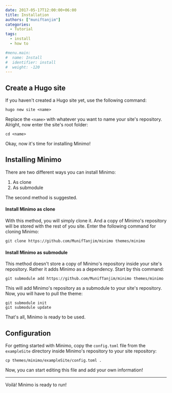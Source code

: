 ```yaml
---
date: 2017-05-17T12:00:00+06:00
title: Installation
authors: ["muniftanjim"]
categories:
  - Tutorial
tags:
  - install
  - how to

#menu.main:
#  name: Install
#  identifier: install
#  weight: -120
---
```

## Create a Hugo site

If you haven't created a Hugo site yet, use the following command:

    hugo new site <name>

Replace the `<name>` with whatever you want to name your site's repository. Alright, now enter the site's root folder:

    cd <name>

Okay, now it's time for installing Minimo!

## Installing Minimo

There are two different ways you can install Minimo:

1. As clone
2. As submodule

The second method is suggested.

#### Install Minimo as clone

With this method, you will simply clone it. And a copy of Minimo's repository will be stored with the rest of you site. Enter the following command for cloning Minimo:

    git clone https://github.com/MunifTanjim/minimo themes/minimo

#### Install Minimo as submodule

This method doesn't store a copy of Minimo's repository inside your site's repository. Rather it adds Minimo as a dependency. Start by this command:

    git submodule add https://github.com/MunifTanjim/minimo themes/minimo

This will add Minimo's repository as a submodule to your site's repository. Now, you will have to pull the theme:

    git submodule init
    git submodule update

That's all, Minimo is ready to be used.

## Configuration

For getting started with Minimo, copy the `config.toml` file from the `exampleSite` directory inside Minimo's repository to your site repository:

    cp themes/minimo/exampleSite/config.toml .

Now, you can start editing this file and add your own information!

-------------

Voilà! Minimo is ready to run!
